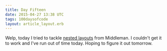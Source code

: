 ```yaml
---
title: Day Fifteen
date: 2015-04-27 13:38 UTC
tags: 100daysofcode
layout: article_layout.erb
---
```


Welp, today I tried to tackle [nested layouts](https://middlemanapp.com/basics/layouts/#nested-layouts) from Middleman. I couldn't get it to work and I've run out of time today. Hoping to figure it out tomorrow.

